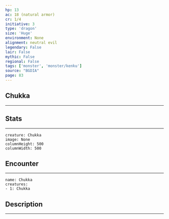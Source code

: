 ```yaml
---
hp: 13
ac: 18 (natural armor)
cr: 1/4
initiative: 3
type: 'dragon'    
size: 'Huge'
environment: None
alignment: neutral evil
legendary: False
lair: False
mythic: False
regional: False
tags: ['monster', 'monster/kenku']
source: "BGDIA"
page: 83
---
```


## Chukka
---



## Stats
---

```statblock
creature: Chukka
image: None
columnHeight: 500
columnWidth: 500
```

## Encounter
---

```encounter-table
name: Chukka
creatures:
- 1: Chukka
```

## Description
---





